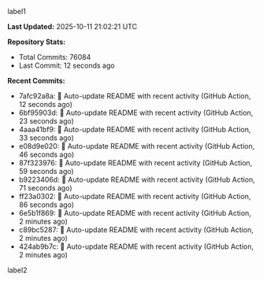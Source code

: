 
label1 
<!-- ACTIVITY_START -->
**Last Updated:** 2025-10-11 21:02:21 UTC

**Repository Stats:**
- Total Commits: 76084
- Last Commit: 12 seconds ago

**Recent Commits:**
- 7afc92a8a: 🤖 Auto-update README with recent activity (GitHub Action, 12 seconds ago)
- 6bf95903d: 🤖 Auto-update README with recent activity (GitHub Action, 23 seconds ago)
- 4aaa41bf9: 🤖 Auto-update README with recent activity (GitHub Action, 33 seconds ago)
- e08d9e020: 🤖 Auto-update README with recent activity (GitHub Action, 46 seconds ago)
- 87f323976: 🤖 Auto-update README with recent activity (GitHub Action, 59 seconds ago)
- b9223406d: 🤖 Auto-update README with recent activity (GitHub Action, 71 seconds ago)
- ff23a0302: 🤖 Auto-update README with recent activity (GitHub Action, 86 seconds ago)
- 6e5b1f869: 🤖 Auto-update README with recent activity (GitHub Action, 2 minutes ago)
- c89bc5287: 🤖 Auto-update README with recent activity (GitHub Action, 2 minutes ago)
- 424ab9b7c: 🤖 Auto-update README with recent activity (GitHub Action, 2 minutes ago)
<!-- ACTIVITY_END -->

label2
